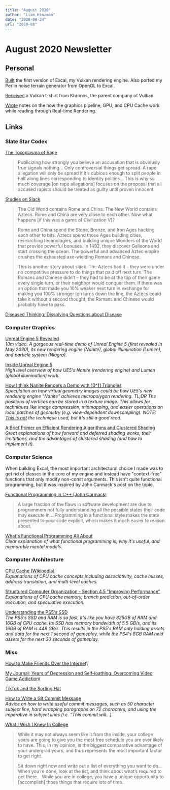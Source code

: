 ```yaml
---
title: "August 2020"
author: "Liam Hinzman"
date: "2020-08-24"
url: "2020-08"
...
```


August 2020 Newsletter
====================

<!--
TODO Add remainder of banger SSC blog posts I read this month and get excerpts
TODO Send published version of this to Bri, Jay, and Aadil.
TODO Create Substack version of this newsletter
TODO Update old Substack newsletters to new formatting
-->

## Personal
[Built][002] the first version of Excal, my Vulkan rendering engine. Also ported my Perlin noise terrain generator from OpenGL to Excal.

[Received][001] a Vulkan t-shirt from Khronos, the parent company of Vulkan.

[Wrote][003] notes on the how the graphics pipeline, GPU, and CPU Cache work while reading through Real-time Rendering.

## Links
### Slate Star Codex
[The Toxoplasma of Rage][162]

> Publicizing how strongly you believe an accusation that is obviously true signals nothing... Only controversial things get spread. A rape allegation will only be spread if it’s dubious enough to split people in half along lines corresponding to identity politics... This is why so much coverage [on rape allegations] focuses on the proposal that all accused rapists should be treated as guilty until proven innocent.

[Studies on Slack][090]

> The Old World contains Rome and China. The New World contains Aztecs. Rome and China are very close to each other. Now what happens [if this was a game of Civilization V]?
>
> Rome and China spend the Stone, Bronze, and Iron Ages hacking each other to bits. Aztecs spend those Ages building cities, researching technologies, and building unique Wonders of the World that provide powerful bonuses. In 1492, they discover Galleons and start crossing the ocean. The powerful and advanced Aztec empire crushes the exhausted axe-wielding Romans and Chinese.
>
> This is another story about slack. The Aztecs had it – they were under no competitive pressure to do things that paid off next turn. The Romans and Chinese didn’t – they had to be at the top of their game every single turn, or their neighbor would conquer them. If there was an option that made you 10% weaker next turn in exchange for making you 100% stronger ten turns down the line, the Aztecs could take it without a second thought; the Romans and Chinese would probably have to pass.

[Diseased Thinking: Dissolving Questions about Disease][205]

### Computer Graphics
[Unreal Engine 5 Revealed][197]\
_10m video. A gorgeous real-time demo of Unreal Engine 5 (first revealed in May 2020), its new rendering engine (Nanite), global illumination (Lumen), and particle system (Niagra)._

[Inside Unreal Engine 5][192]\
_High level overview of how UE5's Nanite (rendering engine) and Lumen (global illumination) work._

[How I think Nanite Renders a Demo with 10^11 Triangles][191]\
_Speculation on how virtual geometry images could be how UE5's new rendering engine "Nanite" achieves micropolygon rendering. TL;DR The positions of vertices can be stored in a texture image. This allows for techniques like image compression, mipmapping, and easier operations on local patches of geometry (e.g. view-dependent downsampling). NOTE: [This is not][006] the technique used, but it's still a good read._

[A Brief Primer on Efficient Rendering Algorithms and Clustered Shading][181]\
_Great explanations of how forward and deferred shading works, their limitations, and the advantages of clustered shading (and how to implement it)._

### Computer Science
When building Excal, the most important architectural choice I made was to get rid of classes in the core of my engine and instead have "context-free" functions that only modify non-const arguments. This isn't quite functional programming, but it was inspired by John Carmack's post on the topic.

[Functional Programming in C++ (John Carmack)][163]

> A large fraction of the flaws in software development are due to programmers not fully understanding all the possible states their code may execute in... Programming in a functional style makes the state presented to your code explicit, which makes it much easier to reason about.

[What's Functional Programming All About][206]\
_Clear explanation of what functional programming is, why it's useful, and memorable mental models._

### Computer Architecture
[CPU Cache (Wikipedia)][186]\
_Explanations of CPU cache concepts including associativity, cache misses, address translation, and multi-level caches._

[Structured Computer Organization - Section 4.5 "Improving Performance"][204]\
_Explanations of CPU cache memory, branch prediction, out-of-order execution, and speculative execution._

[Understanding the PS5's SSD][193]\
_The PS5's SSD and RAM is so fast, it's like you have 825GB of RAM and 16GB of CPU cache. Its SSD has memory bandwidth of 5.5 GB/s, and its 16GB of RAM is 448 GB/s. This results in the PS5's RAM only holding assets and data for the next 1 second of gameplay, while the PS4's 8GB RAM held assets for the next 30 seconds of gameplay._

### Misc
<!-- TODO Add summary -->

[How to Make Friends Over the Internet][207]\

[My Journal; Years of Depression and Self-loathing; Overcoming Video Game Addiction][200]\

[TikTok and the Sorting Hat][171]

[How to Write a Git Commit Message][168]\
_Advice on how to write useful commit messages, such as 50 character subject line, hard wrapping paragraphs on 72 characters, and using the imperative in subject lines (i.e. "This commit will...)._

[What I Wish I Knew In College][208]

> While it may not always seem like it from the inside, your college years are going to give you the most free schedule you are ever likely to have. This, in my opinion, is the biggest comparative advantage of your undergrad years, and thus represents the most important factor to get right.
>
> Sit down right now and write out a list of everything you want to do... When you’re done, look at the list, and think about what’s required to get there... While you are in college, you have a unique opportunity to [accomplish] those things that require lots of time.

# <!-- August 2020 Links -->
[001]: https://twitter.com/LiamHinzman/status/1296134922537762817?s=20
[002]: https://github.com/LiamHz/Excal
[003]: https://github.com/LiamHz/real-time-rendering-notes/blob/master/rtr.md
[162]: https://slatestarcodex.com/2014/12/17/the-toxoplasma-of-rage/
[163]: https://gamasutra.com/view/news/169296/Indepth_Functional_programming_in_C.php
[168]: https://chris.beams.io/posts/git-commit/
[171]: https://www.eugenewei.com/blog/2020/8/3/tiktok-and-the-sorting-hat
[173]: https://renderdoc.org/renderdoc-history.html
[181]: http://www.aortiz.me/2018/12/21/CG.html
[186]: https://en.wikipedia.org/wiki/CPU_cache
[191]: https://www.reddit.com/r/hardware/comments/gkcd9b/pixels_triangles_whats_the_difference_how_i_think/
[192]: https://www.eurogamer.net/articles/digitalfoundry-2020-unreal-engine-5-playstation-5-tech-demo-analysis
[193]: https://www.tweaktown.com/news/71340/understanding-the-ps5s-ssd-deep-dive-into-next-gen-storage-tech/index.html
[200]: https://guzey.com/personal/my-journal/
[197]: https://vimeo.com/417882964
[204]: http://fuuu.be/polytech/INFOF201/Bouquin%20syst%C3%A8mes%20d_exploitations.pdf
[205]: http://lesswrong.com/lw/2as/diseased_thinking_dissolving_questions_about/
[090]: http://slatestarcodex.com/2020/05/12/studies-on-slack/
[206]: https://www.lihaoyi.com/post/WhatsFunctionalProgrammingAllAbout.html
[006]: https://twitter.com/BrianKaris/status/1260734555532611584
[207]: https://guzey.com/how-to-make-friends-over-the-internet/
[208]: http://becomingeden.com/what-i-wish-i-knew-in-college/
